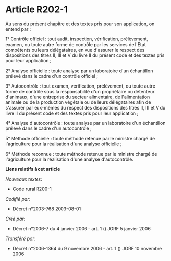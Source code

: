 # Article R202-1

Au sens du présent chapitre et des textes pris pour son application, on entend par :

1° Contrôle officiel : tout audit, inspection, vérification, prélèvement, examen, ou toute autre forme de contrôle par les
services de l'Etat compétents ou leurs délégataires, en vue d'assurer le respect des dispositions des titres II, III et V du
livre II du présent code et des textes pris pour leur application ;

2° Analyse officielle : toute analyse par un laboratoire d'un échantillon prélevé dans le cadre d'un contrôle officiel ;

3° Autocontrôle : tout examen, vérification, prélèvement, ou toute autre forme de contrôle sous la responsabilité d'un
propriétaire ou détenteur d'animaux, d'une entreprise du secteur alimentaire, de l'alimentation animale ou de la production
végétale ou de leurs délégataires afin de s'assurer par eux-mêmes du respect des dispositions des titres II, III et V du
livre II du présent code et des textes pris pour leur application ;

4° Analyse d'autocontrôle : toute analyse par un laboratoire d'un échantillon prélevé dans le cadre d'un autocontrôle ;

5° Méthode officielle : toute méthode retenue par le ministre chargé de l'agriculture pour la réalisation d'une analyse
officielle ;

6° Méthode reconnue : toute méthode retenue par le ministre chargé de l'agriculture pour la réalisation d'une analyse
d'autocontrôle.

**Liens relatifs à cet article**

_Nouveaux textes_:

  - Code rural R200-1

_Codifié par_:

  - Décret n°2003-768 2003-08-01

_Créé par_:

  - Décret n°2006-7 du 4 janvier 2006 - art. 1 () JORF 5 janvier 2006

_Transféré par_:

  - Décret n°2006-1364 du 9 novembre 2006 - art. 1 () JORF 10 novembre 2006
